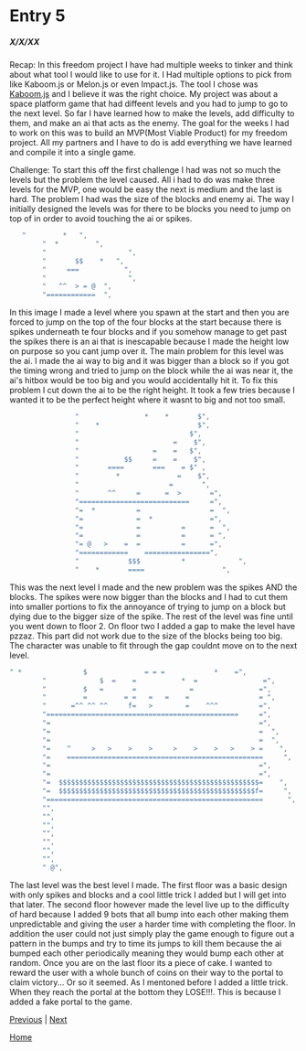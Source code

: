 # Entry 5
##### X/X/XX

Recap: In this freedom project I have had multiple weeks to tinker and think about what tool I would like to use for it. I Had multiple options to pick from like Kaboom.js or Melon.js or even Impact.js. The tool I chose was [Kaboom.js](https://kaboomjs.com/) and I believe it was the right choice. My project was about a space platform game that had diffeent levels and you had to jump to go to the next level. So far I have learned how to make the levels, add difficulty to them, and make an ai that acts as the enemy. The goal for the weeks I had to work on this was to build an MVP(Most Viable Product) for my freedom project. All my partners and I have to do is add everything we have learned and compile it into a single game.

Challenge: To start this off the first challenge I had was not so much the levels but the problem the level caused. All i had to do was make three levels for the MVP, one would be easy the next is medium and the last is hard. The problem I had was the size of the blocks and enemy ai. The way I initially designed the levels was for there to be blocks you need to jump on top of in order to avoid touching the ai or spikes. 
``` js
   "         *   ",
		"  *         ",
		"                    ",
		"       $$    *   ",
		"     ===           ",
		"                    ",
		"   ^^  > = @  ",
		"============  ",
``` 
In this image I made a level where you spawn at the start and then you are forced to jump on the top of the four blocks at the start because there is spikes underneath te four blocks and if you somehow manage to get past the spikes there is an ai that is inescapable because I made the height low on purpose so you cant jump over it. The main problem for this level was the ai. I made the ai way to big and it was bigger than a block so if you got the timing wrong and tried to jump on the block while the ai was near it, the ai's hitbox would be too big and you would accidentally hit it. To fix this problem I cut down the ai to be the right height. It took a few tries because I wanted it to be the perfect height where it wasnt to big and not too small. 

```js
                "                *    *       $",
                "    *                        $",
                "                           $",
                "                       =    $",
                "                  =    =   $",
                "           $$     =    =    $",
                "       ====       ===    = $" ,
                "         *              =    $",
                "                      =       ",
                "       ^^     =      =  >       =",
                "===========================     =",
                "=  *          =                 =  ",
                "=             =  *              =",
                "=             =          =      =  ",
                "=             =          =      = ",
                "= @   >    =  =          =      =",
                "============    ================",
                "            $$$          *             ",
                "    *       ====                   ",
```
This was the next level I made and the new problem was the spikes AND the blocks. The spikes were now bigger than the blocks and I had to cut them into smaller portions to fix the annoyance of trying to jump on a block but dying due to the bigger size of the spike. The rest of the level was fine until you went down to floor 2. On floor two I added a gap to make the level have pzzaz. This part did not work due to the size of the blocks being too big. The character was unable to fit through the gap couldnt move on to the next level.

```js
" *               $              = = =            *    =",
        "             $  =    =           *  =                =",
        "         $   =       =             =                =",
        "         =         = =   =   =    =                 = ",
        "      =^^ ^^ ^^     f=   >        =    ^^^          =",
        "===============================================     =",
        "=                                                   =",
        "=                                                   =  ",
        "=                                                   =  ",
        "=    ^     >   >    >    >     >    >    >   >    > =    ",
        "=    ================================================     ",
        "=                                                   =",
        "=                                                   =",
        "=  $$$$$$$$$$$$$$$$$$$$$$$$$$$$$$$$$$$$$$$$$$$$$$$$$=    ",
        "=  $$$$$$$$$$$$$$$$$$$$$$$$$$$$$$$$$$$$$$$$$$$$$$$$f=     ",
        "=====================================================      ",
        "",
        "",
        "",
        "",
        "",
        "",
        "",
        " @",
```
The last level was the best level I made. The first floor was a basic design with only spikes and blocks and a cool little trick I added but I will get into that later. The second floor however made the level live up to the difficulty of hard because I added 9 bots that all bump into each other making them unpredictable and giving the user a harder time with completing the floor. In addition the user could not just simply play the game enough to figure out a pattern in the bumps and try to time its jumps to kill them because the ai bumped each other periodically meaning they would bump each other at random. Once you are on the last floor its a piece of cake. I wanted to reward the user with a whole bunch of coins on their way to the portal to claim victory... Or so it seemed. As I mentoned before I added a little trick. When they reach the portal at the bottom they LOSE!!!. This is because I added a fake portal to the game. 

[Previous](entry04.md) | [Next](entry06.md)

[Home](../README.md)
